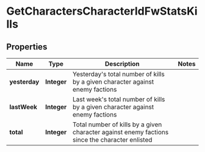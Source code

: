 
# GetCharactersCharacterIdFwStatsKills

## Properties
Name | Type | Description | Notes
------------ | ------------- | ------------- | -------------
**yesterday** | **Integer** | Yesterday&#39;s total number of kills by a given character against enemy factions | 
**lastWeek** | **Integer** | Last week&#39;s total number of kills by a given character against enemy factions | 
**total** | **Integer** | Total number of kills by a given character against enemy factions since the character enlisted | 



